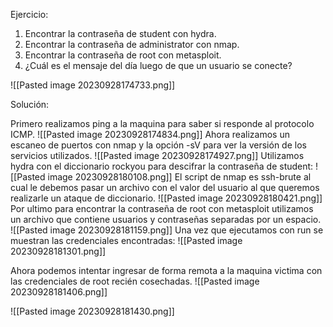 Ejercicio:
1. Encontrar la contraseña de student con hydra.
2. Encontrar la contraseña de administrator con nmap.
3. Encontrar la contraseña de root con metasploit.
4. ¿Cuál es el mensaje del día luego de que un usuario se conecte?

![[Pasted image 20230928174733.png]]

Solución:

Primero realizamos ping a la maquina para saber si responde al protocolo ICMP.
![[Pasted image 20230928174834.png]]
Ahora realizamos un escaneo de puertos con nmap y la opción -sV para ver la versión de los servicios utilizados.
![[Pasted image 20230928174927.png]]
Utilizamos hydra con el diccionario rockyou para descifrar la contraseña de student:
![[Pasted image 20230928180108.png]]
El script de nmap es ssh-brute al cual le debemos pasar un archivo con el valor del usuario al que queremos realizarle un ataque de diccionario.
![[Pasted image 20230928180421.png]]
Por ultimo para encontrar la contraseña de root con metasploit utilizamos un archivo que contiene usuarios y contraseñas separadas por un espacio.
![[Pasted image 20230928181159.png]]
Una vez que ejecutamos  con run se muestran las credenciales encontradas:
![[Pasted image 20230928181301.png]]

Ahora podemos intentar ingresar de forma remota a la maquina victima con las credenciales de root recién cosechadas.
![[Pasted image 20230928181406.png]]

![[Pasted image 20230928181430.png]]

